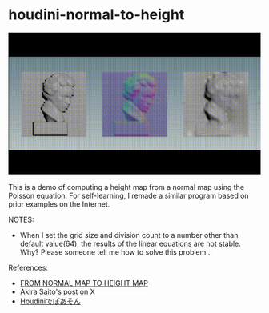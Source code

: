 houdini-normal-to-height
===

![beethoven](beethoven.gif)

This is a demo of computing a height map from a normal map using the Poisson equation.
For self-learning, I remade a similar program based on prior examples on the Internet.

NOTES:
- When I set the grid size and division count to a number other than default value(64), the results of the linear equations are not stable. Why? Please someone tell me how to solve this problem...

References:
- [FROM NORMAL MAP TO HEIGHT MAP](https://houdinigubbins.wordpress.com/2019/08/09/from-normal-to-height/)
- [Akira Saito's post on X](https://twitter.com/a_saito/status/1721076487150084376)
- [Houdiniでぽあそん](https://www.monolithsoft.co.jp/techblog/houdini/000456.html)
